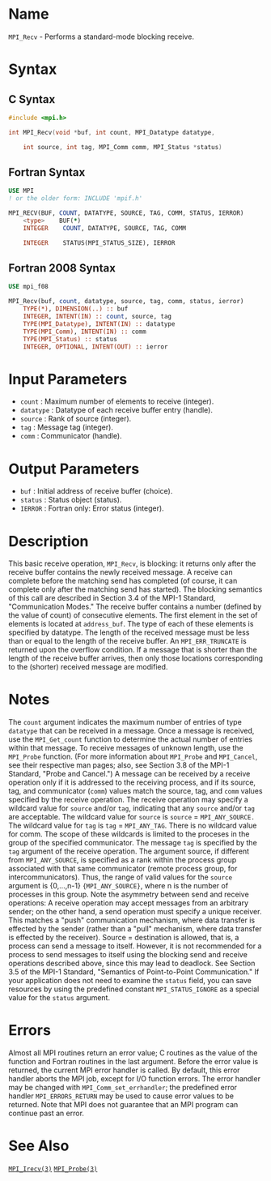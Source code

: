 # Name

`MPI_Recv` - Performs a standard-mode blocking receive.

# Syntax

## C Syntax

```c
#include <mpi.h>

int MPI_Recv(void *buf, int count, MPI_Datatype datatype,

    int source, int tag, MPI_Comm comm, MPI_Status *status)
```

## Fortran Syntax

```fortran
USE MPI
! or the older form: INCLUDE 'mpif.h'

MPI_RECV(BUF, COUNT, DATATYPE, SOURCE, TAG, COMM, STATUS, IERROR)
    <type>    BUF(*)
    INTEGER    COUNT, DATATYPE, SOURCE, TAG, COMM

    INTEGER    STATUS(MPI_STATUS_SIZE), IERROR
```

## Fortran 2008 Syntax

```fortran
USE mpi_f08

MPI_Recv(buf, count, datatype, source, tag, comm, status, ierror)
    TYPE(*), DIMENSION(..) :: buf
    INTEGER, INTENT(IN) :: count, source, tag
    TYPE(MPI_Datatype), INTENT(IN) :: datatype
    TYPE(MPI_Comm), INTENT(IN) :: comm
    TYPE(MPI_Status) :: status
    INTEGER, OPTIONAL, INTENT(OUT) :: ierror
```


# Input Parameters

* `count` : Maximum number of elements to receive (integer).
* `datatype` : Datatype of each receive buffer entry (handle).
* `source` : Rank of source (integer).
* `tag` : Message tag (integer).
* `comm` : Communicator (handle).

# Output Parameters

* `buf` : Initial address of receive buffer (choice).
* `status` : Status object (status).
* `IERROR` : Fortran only: Error status (integer).

# Description

This basic receive operation, `MPI_Recv`, is blocking: it returns only
after the receive buffer contains the newly received message. A receive
can complete before the matching send has completed (of course, it can
complete only after the matching send has started).
The blocking semantics of this call are described in Section 3.4 of the
MPI-1 Standard, "Communication Modes."
The receive buffer contains a number (defined by the value of count)
of consecutive elements. The first element in the set of elements is
located at `address_buf`. The type of each of these elements is
specified by datatype.
The length of the received message must be less than or equal to the
length of the receive buffer. An `MPI_ERR_TRUNCATE` is returned upon the
overflow condition.
If a message that is shorter than the length of the receive buffer
arrives, then only those locations corresponding to the (shorter)
received message are modified.

# Notes

The `count` argument indicates the maximum number of entries of type
`datatype` that can be received in a message. Once a message is
received, use the `MPI_Get_count` function to determine the actual number
of entries within that message.
To receive messages of unknown length, use the `MPI_Probe` function. (For
more information about `MPI_Probe` and `MPI_Cancel`, see their respective
man pages; also, see Section 3.8 of the MPI-1 Standard, "Probe and
Cancel.")
A message can be received by a receive operation only if it is addressed
to the receiving process, and if its source, tag, and communicator
(`comm`) values match the source, tag, and `comm` values specified by the
receive operation. The receive operation may specify a wildcard value
for `source` and/or `tag`, indicating that any `source` and/or `tag` are
acceptable. The wildcard value for `source` is `source` = `MPI_ANY_SOURCE.`
The wildcard value for `tag` is `tag` = `MPI_ANY_TAG`. There is no wildcard
value for comm. The scope of these wildcards is limited to the proceses
in the group of the specified communicator.
The message `tag` is specified by the `tag` argument of the receive
operation.
The argument source, if different from `MPI_ANY_SOURCE`, is specified as a
rank within the process group associated with that same communicator
(remote process group, for intercommunicators). Thus, the range of valid
values for the `source` argument is {0,...,n-1} `{MPI_ANY_SOURCE}`, where n
is the number of processes in this group.
Note the asymmetry between send and receive operations: A receive
operation may accept messages from an arbitrary sender; on the other
hand, a send operation must specify a unique receiver. This matches a
"push" communication mechanism, where data transfer is effected by the
sender (rather than a "pull" mechanism, where data transfer is
effected by the receiver).
Source = destination is allowed, that is, a process can send a message
to itself. However, it is not recommended for a process to send messages
to itself using the blocking send and receive operations described
above, since this may lead to deadlock. See Section 3.5 of the MPI-1
Standard, "Semantics of Point-to-Point Communication."
If your application does not need to examine the `status` field, you can
save resources by using the predefined constant `MPI_STATUS_IGNORE` as a
special value for the `status` argument.

# Errors

Almost all MPI routines return an error value; C routines as the value
of the function and Fortran routines in the last argument.
Before the error value is returned, the current MPI error handler is
called. By default, this error handler aborts the MPI job, except for
I/O function errors. The error handler may be changed with
`MPI_Comm_set_errhandler`; the predefined error handler `MPI_ERRORS_RETURN`
may be used to cause error values to be returned. Note that MPI does not
guarantee that an MPI program can continue past an error.

# See Also

[`MPI_Irecv(3)`](./?file=MPI_Irecv.md)
[`MPI_Probe(3)`](./?file=MPI_Probe.md)
